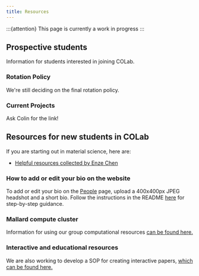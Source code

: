 ```yaml
---
title: Resources
---
```


:::{attention}
This page is currently a work in progress
:::

## Prospective students

Information for students interested in joining COLab.

### Rotation Policy

We're still deciding on the final rotation policy.

### Current Projects

Ask Colin for the link!

## Resources for new students in COLab

If you are starting out in material science, here are:
- [Helpful resources collected by Enze Chen](https://enze-chen.github.io/resources/)

### How to add or edit your bio on the website

To add or edit your bio on the [People](people.md) page, upload a 400x400px JPEG headshot and a short bio. Follow the instructions in the README [here](https://github.com/ophusgroup/landing) for step-by-step guidance.

### Mallard compute cluster

Information for using our group computational resources [can be found here.](resource-mallard.md)  

### Interactive and educational resources

We are also working to develop a SOP for creating interactive papers, [which can be found here.](resource-interactive.md)


<!-- ## Offices

COLab student offices are in Durand 116. Colin's office is in Durand 123.
 -->